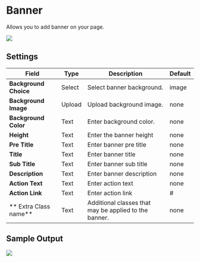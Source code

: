 # Banner

Allows you to add banner on your page.

![](http://transvelo.github.io/docs/techmarket/images/banner.png)

## Settings

| Field | Type | Description | Default
| -- | -- | -- | -- |
| **Background Choice** | Select |  Select banner background. | image
| **Background Image** | Upload |  Upload background image. |none
| **Background Color** | Text |  Enter background color. | none
| **Height** | Text | Enter the banner height | none
| **Pre Title** | Text | Enter banner pre title | none
| **Title** | Text | Enter banner title | none
| **Sub Title** | Text | Enter banner sub title | none
| **Description** | Text | Enter banner description | none
| **Action Text** | Text | Enter action text | none
| **Action Link** | Text | Enter action link | #
| ** Extra Class name** | Text | Additional classes that may be applied to the banner. | none

## Sample Output

![](http://transvelo.github.io/docs/techmarket/images/banner-output.png)
